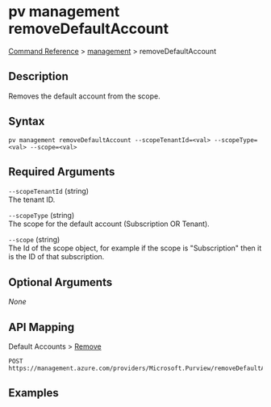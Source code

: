 # pv management removeDefaultAccount
[Command Reference](../../../README.md#command-reference) > [management](./main.md) > removeDefaultAccount

## Description
Removes the default account from the scope.

## Syntax
```
pv management removeDefaultAccount --scopeTenantId=<val> --scopeType=<val> --scope=<val>
```

## Required Arguments
`--scopeTenantId` (string)  
The tenant ID.

`--scopeType` (string)  
The scope for the default account (Subscription OR Tenant).

`--scope` (string)  
The Id of the scope object, for example if the scope is "Subscription" then it is the ID of that subscription.

## Optional Arguments
*None*

## API Mapping
Default Accounts > [Remove](https://docs.microsoft.com/en-us/rest/api/purview/default-accounts/remove)
```
POST https://management.azure.com/providers/Microsoft.Purview/removeDefaultAccount
```

## Examples
```powershell

```
